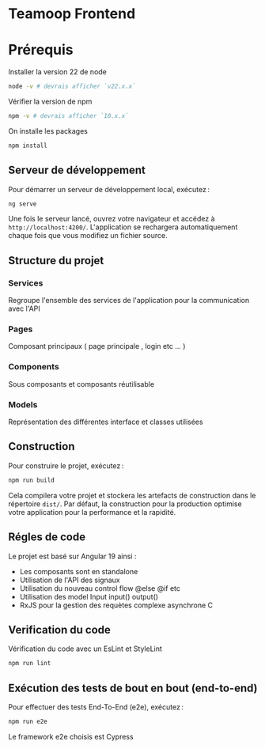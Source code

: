
# Teamoop Frontend

# Prérequis 

Installer la version 22 de node

```bash
node -v # devrais afficher `v22.x.x`
```

Vérifier la version de npm 

```bash
npm -v # devrais afficher `10.x.x`
```

On installe les packages 

```bash
npm install
```

## Serveur de développement

Pour démarrer un serveur de développement local, exécutez :

```bash
ng serve
```

Une fois le serveur lancé, ouvrez votre navigateur et accédez à `http://localhost:4200/`. L'application se rechargera automatiquement chaque fois que vous modifiez un fichier source.

## Structure du projet 

### Services

Regroupe l'ensemble des services de l'application pour la communication avec l'API

### Pages 

Composant principaux ( page principale , login etc ... )

### Components

Sous composants et composants réutilisable 

### Models

Représentation des différentes interface et classes utilisées

## Construction

Pour construire le projet, exécutez :

```bash
npm run build
```

Cela compilera votre projet et stockera les artefacts de construction dans le répertoire `dist/`. Par défaut, la construction pour la production optimise votre application pour la performance et la rapidité.

## Régles de code

Le projet est basé sur Angular 19 ainsi :

- Les composants sont en standalone 
- Utilisation de l'API des signaux
- Utilisation du nouveau control flow @else @if etc
- Utilisation des model Input input() output()
- RxJS pour la gestion des requètes complexe asynchrone
C

## Verification du code 

Vérification du code avec un EsLint et StyleLint

```bash
npm run lint
```

## Exécution des tests de bout en bout (end-to-end)

Pour effectuer des tests End-To-End (e2e), exécutez :

```bash
npm run e2e
```
Le framework e2e choisis est Cypress
